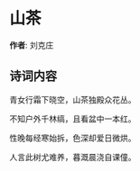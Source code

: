 # 山茶

**作者**: 刘克庄

## 诗词内容

青女行霜下晓空，山茶独殿众花丛。

不知户外千林缟，且看盆中一本红。

性晚每经寒始拆，色深却爱日微烘。

人言此树尤难养，暮溉晨浇自课僮。


